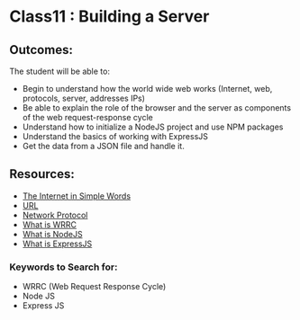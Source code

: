 # Class11 : Building a Server

## Outcomes:
The student will be able to:
- Begin to understand how the world wide web works (Internet, web, protocols, server, addresses IPs)
- Be able to explain the role of the browser and the server as components of the web request-response cycle
- Understand how to initialize a NodeJS project and use NPM packages
- Understand the basics of working with ExpressJS
- Get the data from a JSON file and handle it.

## Resources:
* [The Internet in Simple Words](https://www.khanacademy.org/computing/ap-computer-science-principles/the-internet/x2d2f703b37b450a3:web-protocols/a/the-world-wide-web)
* [URL](https://www.techtarget.com/searchnetworking/definition/URL)
* [Network Protocol](https://www.comptia.org/content/guides/what-is-a-network-protocol)
* [What is WRRC](https://medium.com/@jen_strong/the-request-response-cycle-of-the-web-1b7e206e9047)
* [What is NodeJS](https://www.freecodecamp.org/news/what-exactly-is-node-js-ae36e97449f5/)
* [What is ExpressJS](https://www.freecodecamp.org/news/express-explained-with-examples-installation-routing-middleware-and-more/)

### Keywords to Search for: 
* WRRC (Web Request Response Cycle)
* Node JS
* Express JS
